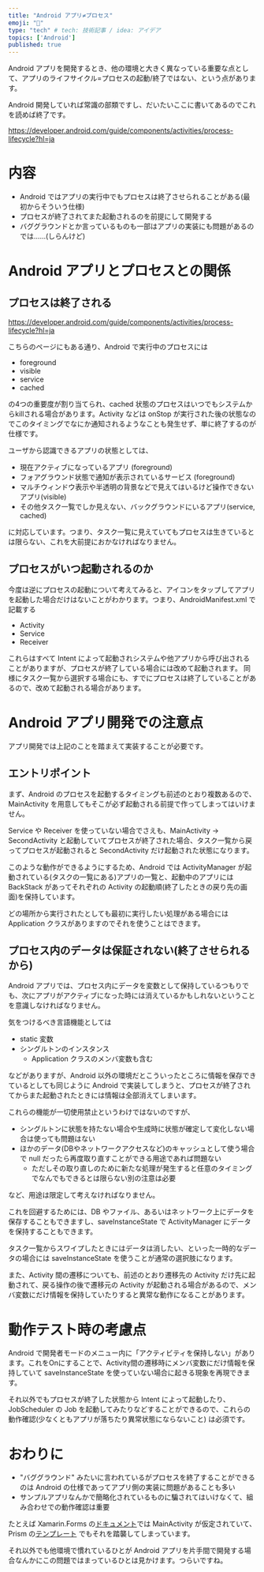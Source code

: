 ```yaml
---
title: "Android アプリ≠プロセス"
emoji: "🤖"
type: "tech" # tech: 技術記事 / idea: アイデア
topics: ['Android']
published: true
---
```

Android アプリを開発するとき、他の環境と大きく異なっている重要な点として、アプリのライフサイクル=プロセスの起動/終了ではない、という点があります。

Android 開発していれば常識の部類ですし、だいたいここに書いてあるのでこれを読めば終了です。

https://developer.android.com/guide/components/activities/process-lifecycle?hl=ja

# 内容

- Android ではアプリの実行中でもプロセスは終了させられることがある(最初からそういう仕様)
- プロセスが終了されてまた起動されるのを前提にして開発する
- バググラウンドとか言っているものも一部はアプリの実装にも問題があるのでは……(しらんけど)


# Android アプリとプロセスとの関係

## プロセスは終了される

https://developer.android.com/guide/components/activities/process-lifecycle?hl=ja

こちらのページにもある通り、Android で実行中のプロセスには

- foreground
- visible
- service
- cached

の4つの重要度が割り当てられ、cached 状態のプロセスはいつでもシステムからkillされる場合があります。Activity などは onStop が実行された後の状態なのでこのタイミングでなにか通知されるようなことも発生せず、単に終了するのが仕様です。


ユーザから認識できるアプリの状態としては、

- 現在アクティブになっているアプリ (foreground)
- フォアグラウンド状態で通知が表示されているサービス (foreground)
- マルチウィンドウ表示や半透明の背景などで見えてはいるけど操作できないアプリ(visible)
- その他タスク一覧でしか見えない、バックグラウンドにいるアプリ(service, cached)

に対応しています。つまり、タスク一覧に見えていてもプロセスは生きているとは限らない、これを大前提におかなければなりません。


## プロセスがいつ起動されるのか

今度は逆にプロセスの起動について考えてみると、アイコンをタップしてアプリを起動した場合だけはないことがわかります。つまり、AndroidManifest.xml で記載する

- Activity
- Service
- Receiver

これらはすべて Intent によって起動されシステムや他アプリから呼び出されることがありますが、プロセスが終了している場合には改めて起動されます。
同様にタスク一覧から選択する場合にも、すでにプロセスは終了していることがあるので、改めて起動される場合があります。


# Android アプリ開発での注意点

アプリ開発では上記のことを踏まえて実装することが必要です。

## エントリポイント

まず、Android のプロセスを起動するタイミングも前述のとおり複数あるので、MainActivity を用意してもそこが必ず起動される前提で作ってしまってはいけません。

Service や Receiver を使っていない場合でさえも、MainActivity → SecondActivity と起動していてプロセスが終了された場合、タスク一覧から戻ってプロセスが起動されると SecondActivity だけ起動された状態になります。

このような動作ができるようにするため、Android では ActivityManager が起動されている(タスクの一覧にある)アプリの一覧と、起動中のアプリには BackStack があってそれぞれの Activity の起動順(終了したときの戻り先の画面)を保持しています。

どの場所から実行されたとしても最初に実行したい処理がある場合には Application クラスがありますのでそれを使うことはできます。


## プロセス内のデータは保証されない(終了させられるから)

Android アプリでは、プロセス内にデータを変数として保持しているつもりでも、次にアプリがアクティブになった時には消えているかもしれないということを意識しなければなりません。

気をつけるべき言語機能としては

- static 変数
- シングルトンのインスタンス
  - Application クラスのメンバ変数も含む

などがありますが、Android 以外の環境だとこういったところに情報を保存できているとしても同じように Android で実装してしまうと、プロセスが終了されてからまた起動されたときには情報は全部消えてしまいます。

これらの機能が一切使用禁止というわけではないのですが、

- シングルトンに状態を持たない場合や生成時に状態が確定して変化しない場合は使っても問題はない
- ほかのデータ(DBやネットワークアクセスなど)のキャッシュとして使う場合で null だったら再度取り直すことができる用途であれば問題ない
  - ただしその取り直しのために新たな処理が発生すると任意のタイミングでなんでもできるとは限らない別の注意は必要

など、用途は限定して考えなければなりません。

これを回避するためには、DB やファイル、あるいはネットワーク上にデータを保存することもできますし、saveInstanceState で ActivityManager にデータを保持することもできます。

タスク一覧からスワイプしたときにはデータは消したい、といった一時的なデータの場合には saveInstanceState を使うことが通常の選択肢になります。


また、Activity 間の遷移についても、前述のとおり遷移先の Activity だけ先に起動されて、戻る操作の後で遷移元の Activity が起動される場合があるので、メンバ変数にだけ情報を保持していたりすると異常な動作になることがあります。


# 動作テスト時の考慮点

Android で開発者モードのメニュー内に「アクティビティを保持しない」があります。これをOnにすることで、Activity間の遷移時にメンバ変数にだけ情報を保持していて saveInstanceState を使っていない場合に起きる現象を再現できます。

それ以外でもプロセスが終了した状態から Intent によって起動したり、JobScheduler の Job を起動してみたりなどすることができるので、これらの動作確認(少なくともアプリが落ちたり異常状態にならないこと) は必須です。


# おわりに

- "バググラウンド" みたいに言われているがプロセスを終了することができるのは Android の仕様であってアプリ側の実装に問題があることも多い
- サンプルアプリなんかで簡略化されているものに騙されてはいけなくて、組み合わせでの動作確認は重要

たとえば Xamarin.Forms の[ドキュメント](https://docs.microsoft.com/ja-jp/xamarin/xamarin-forms/app-fundamentals/application-class#android-project)では MainActivity が仮定されていて、Prism の[テンプレート](https://github.com/PrismLibrary/Prism.Templates/blob/4d0e7353d3eef25f03f477c760af17f2f714bebd/Xamarin.Forms/BlankApp/BlankApp.Android/MainActivity.cs#L21) でもそれを踏襲してしまっています。

それ以外でも他環境で慣れているひとが Android アプリを片手間で開発する場合なんかにこの問題ではまっているひとは見かけます。つらいですね。
